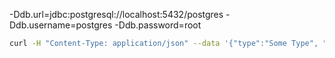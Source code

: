-Ddb.url=jdbc:postgresql://localhost:5432/postgres -Ddb.username=postgres -Ddb.password=root

```bash
curl -H "Content-Type: application/json" --data '{"type":"Some Type", "name":"Some Name2"}' http://localhost:8080/notifications
```
